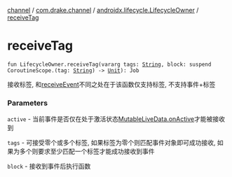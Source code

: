 [channel](../../index.md) / [com.drake.channel](../index.md) / [androidx.lifecycle.LifecycleOwner](index.md) / [receiveTag](./receive-tag.md)

# receiveTag

`fun LifecycleOwner.receiveTag(vararg tags: `[`String`](https://kotlinlang.org/api/latest/jvm/stdlib/kotlin/-string/index.html)`, block: suspend CoroutineScope.(tag: `[`String`](https://kotlinlang.org/api/latest/jvm/stdlib/kotlin/-string/index.html)`) -> `[`Unit`](https://kotlinlang.org/api/latest/jvm/stdlib/kotlin/-unit/index.html)`): Job`

接收标签, 和[receiveEvent](receive-event.md)不同之处在于该函数仅支持标签, 不支持事件+标签

### Parameters

`active` - 当前事件是否仅在处于激活状态[MutableLiveData.onActive](#)才能被接收到

`tags` - 可接受零个或多个标签, 如果标签为零个则匹配事件对象即可成功接收, 如果为多个则要求至少匹配一个标签才能成功接收到事件

`block` - 接收到事件后执行函数